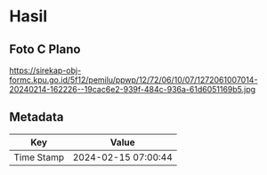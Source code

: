 # Hasil

## Foto C Plano

https://sirekap-obj-formc.kpu.go.id/5f12/pemilu/ppwp/12/72/06/10/07/1272061007014-20240214-162226--19cac6e2-939f-484c-936a-61d6051169b5.jpg


## Metadata

| Key        | Value               |
| ---------- | ------------------- |
| Time Stamp | 2024-02-15 07:00:44 |



